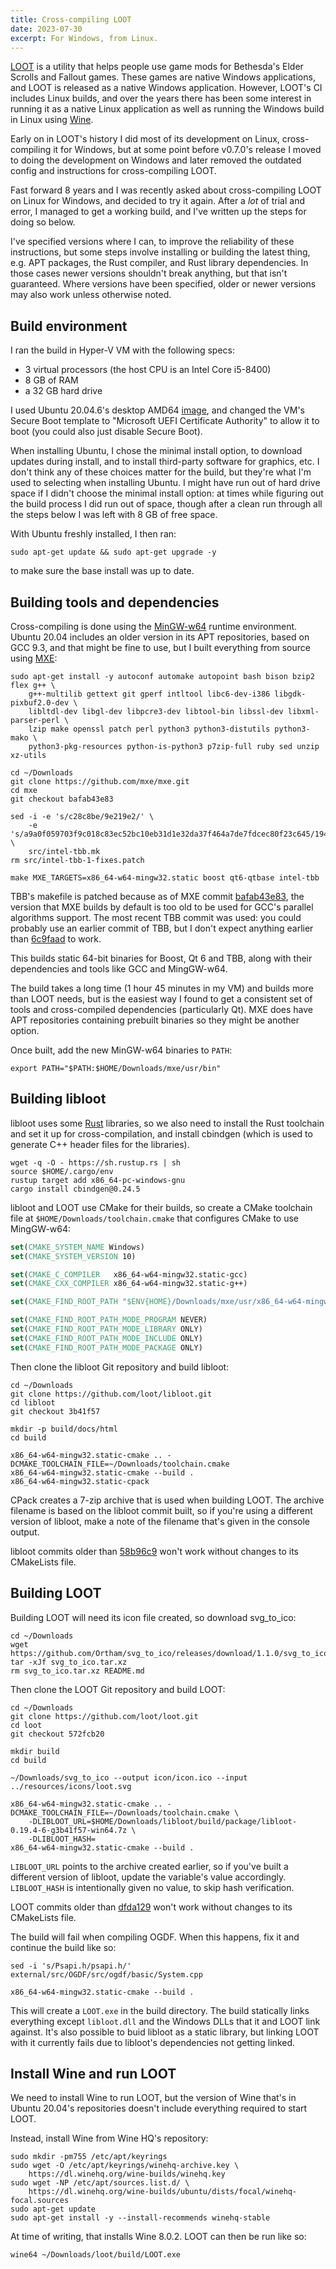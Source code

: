```yaml
---
title: Cross-compiling LOOT
date: 2023-07-30
excerpt: For Windows, from Linux.
---
```


[LOOT](https://loot.github.io/) is a utility that helps people use game mods for Bethesda's Elder Scrolls and Fallout games. These games are native Windows applications, and LOOT is released as a native Windows application. However, LOOT's CI includes Linux builds, and over the years there has been some interest in running it as a native Linux application as well as running the Windows build in Linux using [Wine](https://www.winehq.org/).

Early on in LOOT's history I did most of its development on Linux, cross-compiling it for Windows, but at some point before v0.7.0's release I moved to doing the development on Windows and later removed the outdated config and instructions for cross-compiling LOOT.

Fast forward 8 years and I was recently asked about cross-compiling LOOT on Linux for Windows, and decided to try it again. After a *lot* of trial and error, I managed to get a working build, and I've written up the steps for doing so below.

I've specified versions where I can, to improve the reliability of these instructions, but some steps involve installing or building the latest thing, e.g. APT packages, the Rust compiler, and Rust library dependencies. In those cases newer versions shouldn't break anything, but that isn't guaranteed. Where versions have been specified, older or newer versions may also work unless otherwise noted.

## Build environment

I ran the build in Hyper-V VM with the following specs:

- 3 virtual processors (the host CPU is an Intel Core i5-8400)
- 8 GB of RAM
- a 32 GB hard drive

I used Ubuntu 20.04.6's desktop AMD64 [image](https://releases.ubuntu.com/20.04.6/ubuntu-20.04.6-desktop-amd64.iso), and changed the VM's Secure Boot template to "Microsoft UEFI Certificate Authority" to allow it to boot (you could also just disable Secure Boot).

When installing Ubuntu, I chose the minimal install option, to download updates during install, and to install third-party software for graphics, etc. I don't think any of these choices matter for the build, but they're what I'm used to selecting when installing Ubuntu. I might have run out of hard drive space if I didn't choose the minimal install option: at times while figuring out the build process I did run out of space, though after a clean run through all the steps below I was left with 8 GB of free space.

With Ubuntu freshly installed, I then ran:

```
sudo apt-get update && sudo apt-get upgrade -y
```

to make sure the base install was up to date.

## Building tools and dependencies

Cross-compiling is done using the [MinGW-w64](https://www.mingw-w64.org/) runtime environment. Ubuntu 20.04 includes an older version in its APT repositories, based on GCC 9.3, and that might be fine to use, but I built everything from source using [MXE](https://mxe.cc/):

```
sudo apt-get install -y autoconf automake autopoint bash bison bzip2 flex g++ \
    g++-multilib gettext git gperf intltool libc6-dev-i386 libgdk-pixbuf2.0-dev \
    libltdl-dev libgl-dev libpcre3-dev libtool-bin libssl-dev libxml-parser-perl \
    lzip make openssl patch perl python3 python3-distutils python3-mako \
    python3-pkg-resources python-is-python3 p7zip-full ruby sed unzip xz-utils

cd ~/Downloads
git clone https://github.com/mxe/mxe.git
cd mxe
git checkout bafab43e83

sed -i -e 's/c28c8be/9e219e2/' \
    -e 's/a9a0f059703f9c018c83ec52bc10eb31d1e32da37f464a7de7fdcec80f23c645/194eadccc12f90586f17b329315fcb6f8834304e6a6e7724bcd0cb747c3e94ea/' \
    src/intel-tbb.mk
rm src/intel-tbb-1-fixes.patch

make MXE_TARGETS=x86_64-w64-mingw32.static boost qt6-qtbase intel-tbb
```

TBB's makefile is patched because as of MXE commit [bafab43e83](https://github.com/mxe/mxe/commit/bafab43e83ebeb63bc1b57e1292b27378f1c3acc), the version that MXE builds by default is too old to be used for GCC's parallel algorithms support. The most recent TBB commit was used: you could probably use an earlier commit of TBB, but I don't expect anything earlier than [6c9faad](https://github.com/wjakob/tbb/commit/6c9faad2aa3d85a12826fbe5d6b964c590c12420) to work.

This builds static 64-bit binaries for Boost, Qt 6 and TBB, along with their dependencies and tools like GCC and MingGW-w64.

The build takes a long time (1 hour 45 minutes in my VM) and builds more than LOOT needs, but is the easiest way I found to get a consistent set of tools and cross-compiled dependencies (particularly Qt). MXE does have APT repositories containing prebuilt binaries so they might be another option.

Once built, add the new MinGW-w64 binaries to `PATH`:

```
export PATH="$PATH:$HOME/Downloads/mxe/usr/bin"
```

## Building libloot

libloot uses some [Rust](https://www.rust-lang.org/) libraries, so we also need to install the Rust toolchain and set it up for cross-compilation, and install cbindgen (which is used to generate C++ header files for the libraries).

```
wget -q -O - https://sh.rustup.rs | sh
source $HOME/.cargo/env
rustup target add x86_64-pc-windows-gnu
cargo install cbindgen@0.24.5
```

libloot and LOOT use CMake for their builds, so create a CMake toolchain file at `$HOME/Downloads/toolchain.cmake` that configures CMake to use MingGW-w64:

```cmake
set(CMAKE_SYSTEM_NAME Windows)
set(CMAKE_SYSTEM_VERSION 10)

set(CMAKE_C_COMPILER   x86_64-w64-mingw32.static-gcc)
set(CMAKE_CXX_COMPILER x86_64-w64-mingw32.static-g++)

set(CMAKE_FIND_ROOT_PATH "$ENV{HOME}/Downloads/mxe/usr/x86_64-w64-mingw32.static")

set(CMAKE_FIND_ROOT_PATH_MODE_PROGRAM NEVER)
set(CMAKE_FIND_ROOT_PATH_MODE_LIBRARY ONLY)
set(CMAKE_FIND_ROOT_PATH_MODE_INCLUDE ONLY)
set(CMAKE_FIND_ROOT_PATH_MODE_PACKAGE ONLY)
```

Then clone the libloot Git repository and build libloot:

```
cd ~/Downloads
git clone https://github.com/loot/libloot.git
cd libloot
git checkout 3b41f57

mkdir -p build/docs/html
cd build

x86_64-w64-mingw32.static-cmake .. -DCMAKE_TOOLCHAIN_FILE=~/Downloads/toolchain.cmake
x86_64-w64-mingw32.static-cmake --build .
x86_64-w64-mingw32.static-cpack
```

CPack creates a 7-zip archive that is used when building LOOT. The archive filename is based on the libloot commit built, so if you're using a different version of libloot, make a note of the filename that's given in the console output.

libloot commits older than [58b96c9](https://github.com/loot/libloot/commit/58b96c982275944db845623bc893d56be5c66b4c) won't work without changes to its CMakeLists file.

## Building LOOT

Building LOOT will need its icon file created, so download svg_to_ico:

```
cd ~/Downloads
wget https://github.com/Ortham/svg_to_ico/releases/download/1.1.0/svg_to_ico.tar.xz
tar -xJf svg_to_ico.tar.xz
rm svg_to_ico.tar.xz README.md
```

Then clone the LOOT Git repository and build LOOT:

```
cd ~/Downloads
git clone https://github.com/loot/loot.git
cd loot
git checkout 572fcb20

mkdir build
cd build

~/Downloads/svg_to_ico --output icon/icon.ico --input ../resources/icons/loot.svg

x86_64-w64-mingw32.static-cmake .. -DCMAKE_TOOLCHAIN_FILE=~/Downloads/toolchain.cmake \
    -DLIBLOOT_URL=$HOME/Downloads/libloot/build/package/libloot-0.19.4-6-g3b41f57-win64.7z \
    -DLIBLOOT_HASH=
x86_64-w64-mingw32.static-cmake --build .
```

`LIBLOOT_URL` points to the archive created earlier, so if you've built a different version of libloot, update the variable's value accordingly. `LIBLOOT_HASH` is intentionally given no value, to skip hash verification.

LOOT commits older than [dfda129](https://github.com/loot/loot/commit/dfda129a12699441d15a2766fb8f18e87efecfbc) won't work without changes to its CMakeLists file.

The build will fail when compiling OGDF. When this happens, fix it and continue the build like so:

```
sed -i 's/Psapi.h/psapi.h/' external/src/OGDF/src/ogdf/basic/System.cpp

x86_64-w64-mingw32.static-cmake --build .
```

This will create a `LOOT.exe` in the build directory. The build statically links everything except `libloot.dll` and the Windows DLLs that it and LOOT link against. It's also possible to buid libloot as a static library, but linking LOOT with it currently fails due to libloot's dependencies not getting linked.

## Install Wine and run LOOT

We need to install Wine to run LOOT, but the version of Wine that's in Ubuntu 20.04's repositories doesn't include everything required to start LOOT.

Instead, install Wine from Wine HQ's repository:

```
sudo mkdir -pm755 /etc/apt/keyrings
sudo wget -O /etc/apt/keyrings/winehq-archive.key \
    https://dl.winehq.org/wine-builds/winehq.key
sudo wget -NP /etc/apt/sources.list.d/ \
    https://dl.winehq.org/wine-builds/ubuntu/dists/focal/winehq-focal.sources
sudo apt-get update
sudo apt-get install -y --install-recommends winehq-stable
```

At time of writing, that installs Wine 8.0.2. LOOT can then be run like so:

```
wine64 ~/Downloads/loot/build/LOOT.exe
```
